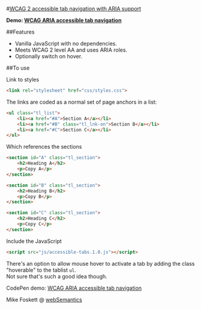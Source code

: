 
#<a href="http://websemantics.uk/articles/accessible-tab-navigation/"><abbr title="Web Content Accessibility Guidelines">WCAG</abbr> 2 accessible tab navigation with <abbr title="Accessible Rich Internet Applications">ARIA</abbr> support</a>

<strong>Demo: <a href="https://codepen.io/2kool2/pen/Kzaddm">WCAG ARIA accessible tab navigation</a></strong>

##Features

* Vanilla JavaScript with no dependencies.
* Meets WCAG 2 level AA and uses ARIA roles.
* Optionally switch on hover.


##To use

Link to styles
```html
<link rel="stylesheet" href="css/styles.css">

```

The links are coded as a normal set of page anchors in a list:
```html
<ul class="tl_list">
    <li><a href="#A">Section A</a></li>
    <li><a href="#B" class="tl_lnk-on">Section B</a></li>
    <li><a href="#C">Section C</a></li>
</ul>
```


Which references the sections
```html
<section id="A" class="tl_section">
    <h2>Heading A</h2>
    <p>Copy A</p>
</section>

<section id="B" class="tl_section">
    <h2>Heading B</h2>
    <p>Copy B</p>
</section>

<section id="C" class="tl_section">
    <h2>Heading C</h2>
    <p>Copy C</p>
</section>
```


Include the JavaScript
```html
<script src="js/accessible-tabs.1.0.js"></script>
```


There's an option to allow mouse hover to activate a tab by adding the class "hoverable" to the  tablist <code>ul</code>.<br>Not sure that's such a good idea though.

CodePen demo: <a href="https://codepen.io/2kool2/pen/Kzaddm">WCAG ARIA accessible tab navigation</a>

Mike Foskett @ <a href="https://websemantics.uk/">webSemantics</a>
